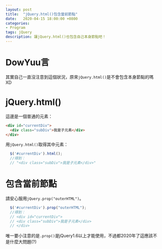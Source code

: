 ```yaml
---
layout: post
title:  "jQuery.html()包含當前節點"
date:   2020-04-15 18:00:00 +0800
categories:
- Program
tags: jQuery
description: 讓jQuery.html()也包含自己本身節點吧！
---
```


# DowYuu言

其實自己一直沒注意到這個狀況，原來`jQuery.html()`是不會包含本身節點的嗎XD

# jQuery.html()

這邊是一個普通的元素：

```html
<div id="currentDiv">
  <div class="subDiv">我是子元素</div>
</div>
```

用`jQuery.html()`取得其中元素：

```js
  $('#currentDiv').html();
  //得到：
  // "<div class="subDiv">我是子元素</div>"
```

# 包含當前節點

請安心服用`jQuery.prop("outerHTML")`。

```js
  $('#currentDiv').prop("outerHTML");
  //得到：
  // <div id="currentDiv">
  // <div class="subDiv">我是子元素</div>
  // </div>
```

唯一要小注意的是`.prop()`是jQuery1.6以上才能使用，不過都2020年了這應該不是什麼大問題(?)
